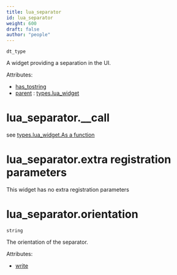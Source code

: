 ```yaml
---
title: lua_separator
id: lua_separator
weight: 600
draft: false
author: "people"
---
```


`dt_type`

A widget providing a separation in the UI.

Attributes:

* [has_tostring](../attributes#has_tostring)
* [parent](../attributes#parent) : [types.lua_widget](../types/lua_widget)

# lua_separator.\_\_call
see [types.lua_widget.As a function](../types/lua_widget#lua_widgetas-a-function)

# lua_separator.extra registration parameters
This widget has no extra registration parameters

# lua_separator.orientation

`string`

The orientation of the separator.

Attributes:

* [write](../attributes#write)
